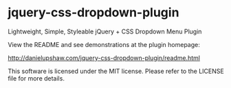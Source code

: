 jquery-css-dropdown-plugin
==========================

Lightweight, Simple, Styleable jQuery + CSS Dropdown Menu Plugin

View the README and see demonstrations at the plugin homepage:

http://danielupshaw.com/jquery-css-dropdown-plugin/readme.html

This software is licensed under the MIT license. Please refer to
the LICENSE file for more details.
